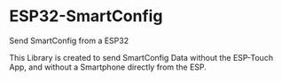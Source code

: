 # ESP32-SmartConfig
Send SmartConfig from a ESP32

This Library is created to send SmartConfig Data without the ESP-Touch App, and without a Smartphone directly from the ESP.
